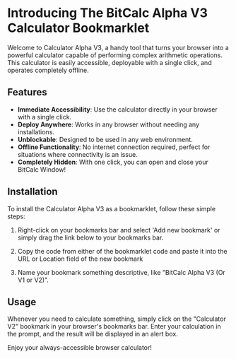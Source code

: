 # Introducing The BitCalc Alpha V3 Calculator Bookmarklet

Welcome to Calculator Alpha V3, a handy tool that turns your browser into a powerful calculator capable of performing complex arithmetic operations. This calculator is easily accessible, deployable with a single click, and operates completely offline.

## Features

- **Immediate Accessibility**: Use the calculator directly in your browser with a single click.
- **Deploy Anywhere**: Works in any browser without needing any installations.
- **Unblockable**: Designed to be used in any web environment.
- **Offline Functionality**: No internet connection required, perfect for situations where connectivity is an issue.
- **Completely Hidden**: With one click, you can open and close your BitCalc Window!

## Installation

To install the Calculator Alpha V3 as a bookmarklet, follow these simple steps:

1. Right-click on your bookmarks bar and select 'Add new bookmark' or simply drag the link below to your bookmarks bar.

2. Copy the code from either of the bookmarklet code and paste it into the URL or Location field of the new bookmark

3. Name your bookmark something descriptive, like "BitCalc Alpha V3 (Or V1 or V2)".

## Usage

Whenever you need to calculate something, simply click on the "Calculator V2" bookmark in your browser's bookmarks bar. Enter your calculation in the prompt, and the result will be displayed in an alert box.

Enjoy your always-accessible browser calculator!
